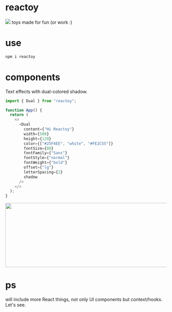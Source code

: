 # reactoy

<a href="https://reactjs.org/" target="_blank"><img src="https://img.shields.io/badge/-React-black?style=plastic&logo=React" /></a> toys made for fun (or work :)

# use

```bash
npm i reactoy
```

# components

Text effects with dual-colored shadow.

```typescript
import { Dual } from "reactoy";

function App() {
  return (
    <>
      <Dual
        content={"Hi Reactoy"}
        width={500}
        height={120}
        color={["#25F4EE", "white", "#FE2C55"]}
        fontSize={80}
        fontFamily={"Sans"}
        fontStyle={"normal"}
        fontWeight={"bold"}
        offset={"lg"}
        letterSpacing={2}
        shadow
      />
    </>
  );
}
```

<img src="https://i.loli.net/2021/10/05/pzhUdBAca5euINf.png" width="700" height="200">

# ps

will include more React things, not only UI components but context/hooks. Let's see.
